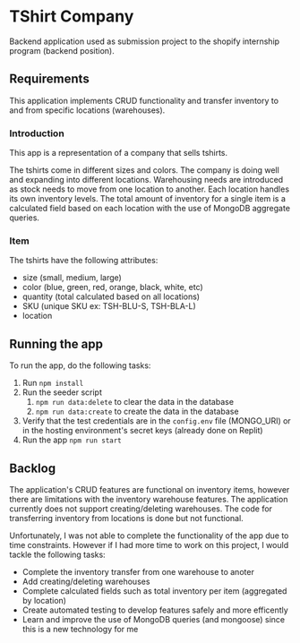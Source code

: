 # TShirt Company

Backend application used as submission project to the shopify internship program (backend position).

## Requirements

This application implements CRUD functionality and transfer inventory to and from specific locations (warehouses).

### Introduction

This app is a representation of a company that sells tshirts. 

The tshirts come in different sizes and colors. The company is doing well and expanding into different locations. Warehousing needs are introduced as stock needs to move from one location to another. Each location handles its own inventory levels. The total amount of inventory for a single item is a calculated field based on each location with the use of MongoDB aggregate queries.

### Item

The tshirts have the following attributes:
- size (small, medium, large)
- color (blue, green, red, orange, black, white, etc)
- quantity (total calculated based on all locations)
- SKU (unique SKU ex: TSH-BLU-S, TSH-BLA-L)
- location


## Running the app

To run the app, do the following tasks:
1. Run `npm install`
2. Run the seeder script 
   1. `npm run data:delete` to clear the data in the database
   2. `npm run data:create` to create the data in the database
3. Verify that the test credentials are in the `config.env` file (MONGO_URI) or in the hosting environment's secret keys (already done on Replit)
4. Run the app `npm run start`


## Backlog

The application's CRUD features are functional on inventory items, however there are limitations with the inventory warehouse features. The application currently does not support creating/deleting warehouses. The code for transferring inventory from locations is done but not functional.

Unfortunately, I was not able to complete the functionality of the app due to time constraints. However if I had more time to work on this project, I would tackle the following tasks:
- Complete the inventory transfer from one warehouse to anoter
- Add creating/deleting warehouses
- Complete calculated fields such as total inventory per item (aggregated by location)
- Create automated testing to develop features safely and more efficently
- Learn and improve the use of MongoDB queries (and mongoose) since this is a new technology for me